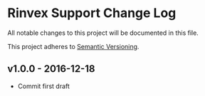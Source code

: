 # Rinvex Support Change Log

All notable changes to this project will be documented in this file.

This project adheres to [Semantic Versioning](CONTRIBUTING.md).


## v1.0.0 - 2016-12-18
- Commit first draft
